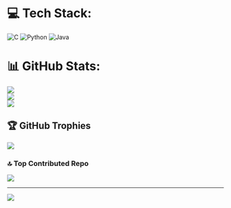 
# 💻 Tech Stack:
![C](https://img.shields.io/badge/c-%2300599C.svg?style=for-the-badge&logo=c&logoColor=white) ![Python](https://img.shields.io/badge/python-3670A0?style=for-the-badge&logo=python&logoColor=ffdd54) ![Java](https://img.shields.io/badge/java-%23ED8B00.svg?style=for-the-badge&logo=openjdk&logoColor=white)
# 📊 GitHub Stats:
![](https://github-readme-stats.vercel.app/api?username=ShiwangitaSingh&theme=nightowl&hide_border=false&include_all_commits=true&count_private=false)<br/>
![](https://github-readme-streak-stats.herokuapp.com/?user=ShiwangitaSingh&theme=nightowl&hide_border=false)<br/>
![](https://github-readme-stats.vercel.app/api/top-langs/?username=ShiwangitaSingh&theme=nightowl&hide_border=false&include_all_commits=true&count_private=false&layout=compact)

## 🏆 GitHub Trophies
![](https://github-profile-trophy.vercel.app/?username=ShiwangitaSingh&theme=radical&no-frame=true&no-bg=false&margin-w=4)

### 🔝 Top Contributed Repo
![](https://github-contributor-stats.vercel.app/api?username=ShiwangitaSingh&limit=5&theme=dark&combine_all_yearly_contributions=true)

---
[![](https://visitcount.itsvg.in/api?id=ShiwangitaSingh&icon=2&color=6)](https://visitcount.itsvg.in)

<!-- Proudly created with GPRM ( https://gprm.itsvg.in ) -->

